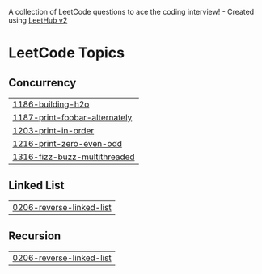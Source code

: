 A collection of LeetCode questions to ace the coding interview! - Created using [LeetHub v2](https://github.com/arunbhardwaj/LeetHub-2.0)
<!---LeetCode Topics Start-->
# LeetCode Topics
## Concurrency
|  |
| ------- |
| [1186-building-h2o](https://github.com/kasalaashif/LeetCodeMultiThreading/tree/master/1186-building-h2o) |
| [1187-print-foobar-alternately](https://github.com/kasalaashif/LeetCodeMultiThreading/tree/master/1187-print-foobar-alternately) |
| [1203-print-in-order](https://github.com/kasalaashif/LeetCodeMultiThreading/tree/master/1203-print-in-order) |
| [1216-print-zero-even-odd](https://github.com/kasalaashif/LeetCodeMultiThreading/tree/master/1216-print-zero-even-odd) |
| [1316-fizz-buzz-multithreaded](https://github.com/kasalaashif/LeetCodeMultiThreading/tree/master/1316-fizz-buzz-multithreaded) |
## Linked List
|  |
| ------- |
| [0206-reverse-linked-list](https://github.com/kasalaashif/LeetCodeMultiThreading/tree/master/0206-reverse-linked-list) |
## Recursion
|  |
| ------- |
| [0206-reverse-linked-list](https://github.com/kasalaashif/LeetCodeMultiThreading/tree/master/0206-reverse-linked-list) |
<!---LeetCode Topics End-->